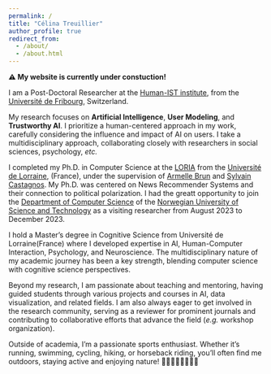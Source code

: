 ```yaml
---
permalink: /
title: "Célina Treuillier"
author_profile: true
redirect_from: 
  - /about/
  - /about.html
---
```


**⚠️ My website is currently under constuction!**

I am a Post-Doctoral Researcher at the [Human-IST institute](https://human-ist.unifr.ch/), from the [Université de Fribourg](https://www.unifr.ch/home/fr/), Switzerland. 

My research focuses on **Artificial Intelligence**, **User Modeling**, and **Trustworthy AI**. I prioritize a human-centered approach in my work, carefully considering the influence and impact of AI on users. 
I take a multidisciplinary approach, collaborating closely with researchers in social sciences, psychology, *etc.*

I completed my Ph.D. in Computer Science at the [LORIA](https://www.loria.fr/en/) from the [Université de Lorraine](https://www.univ-lorraine.fr/), (France), under the supervision of [Armelle Brun](https://members.loria.fr/ABrun/) and [Sylvain Castagnos](https://members.loria.fr/scastagnos/files/index.html). My Ph.D. was centered on News Recommender Systems and their connection to political polarization. I had the greatt opportunity to join the [Department of Computer Science](https://www.ntnu.edu/idi) of the [Norwegian University of Science and Technology](https://www.ntnu.edu/) as a visiting researcher from August 2023 to December 2023. 

I hold a Master’s degree in Cognitive Science from Université de Lorraine(France) where I developed expertise in AI, Human-Computer Interaction, Psychology, and Neuroscience. The multidisciplinary nature of my academic journey has been a key strength, blending computer science with cognitive science perspectives.


Beyond my research, I am passionate about teaching and mentoring, having guided students through various projects and courses in AI, data visualization, and related fields. I am also always eager to get involved in the research community, serving as a reviewer for prominent journals and contributing to collaborative efforts that advance the field (*e.g.* workshop organization).

Outside of academia, I’m a passionate sports enthusiast. Whether it’s running, swimming, cycling, hiking, or horseback riding, you’ll often find me outdoors, staying active and enjoying nature! 🚵‍♀️🏃🏼‍♀️🏊‍♀️🏇


<!-- News
====== -->


